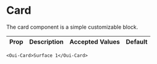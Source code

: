 # Card

The card component is a simple customizable block.

| Prop | Description | Accepted Values | Default |
| :--- | :---------- | :-------------- | :------ |



```vue
<Oui-Card>Surface 1</Oui-Card>
```

<CardExample />

<script setup>
import CardExample from './CardExample.vue'
</script>
